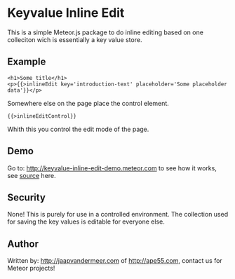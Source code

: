 # Keyvalue Inline Edit
This is a simple Meteor.js package to do inline editing based on one colleciton wich is essentially a key value store.


## Example
```
<h1>Some title</h1>
<p>{{>inlineEdit key='introduction-text' placeholder='Some placeholder data'}}</p>

```

Somewhere else on the page place the control element.

```
{{>inlineEditControl}}
```

Whith this you control the edit mode of the page.

## Demo

Go to: http://keyvalue-inline-edit-demo.meteor.com to see how it works, see [source](https://github.com/japetheape/keyvalue-inline-edit-demo) here.


## Security
None! This is purely for use in a controlled environment. The collection used for saving the key values is editable for everyone else.


## Author
Written by: http://jaapvandermeer.com of http://ape55.com, contact us for Meteor projects!
